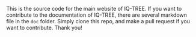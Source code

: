 This is the source code for the main website of IQ-TREE.
If you want to contribute to the documentation of IQ-TREE, there are several markdown file in the `doc` folder. Simply clone this repo, and make a pull request if you want to contribute. Thank you!
